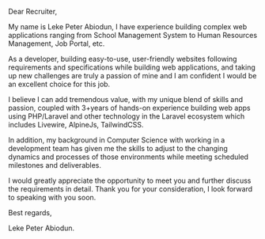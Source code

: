 Dear Recruiter,

My name is Leke Peter Abiodun, I have experience building complex web applications ranging
from School Management System to Human Resources Management, Job Portal, etc.

As a developer, building easy-to-use, user-friendly websites following requirements and
specifications while building web applications, and taking up new challenges are truly a passion
of mine and I am confident I would be an excellent choice for this job.

I believe I can add tremendous value, with my unique blend of skills and passion, coupled with
3+years of hands-on experience building web apps using PHP/Laravel and other technology in
the Laravel ecosystem which includes Livewire, AlpineJs, TailwindCSS.

In addition, my background in Computer Science with working in a development team has given
me the skills to adjust to the changing dynamics and processes of those environments while
meeting scheduled milestones and deliverables.

I would greatly appreciate the opportunity to meet you and further discuss the requirements in
detail. Thank you for your consideration, I look forward to speaking with you soon.

Best regards,

Leke Peter Abiodun.


